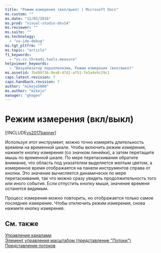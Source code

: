 ```yaml
---
title: "Режим измерения (вкл/выкл) | Microsoft Docs"
ms.custom: ""
ms.date: "12/05/2016"
ms.prod: "visual-studio-dev14"
ms.reviewer: ""
ms.suite: ""
ms.technology: 
  - "vs-ide-debug"
ms.tgt_pltfrm: ""
ms.topic: "article"
f1_keywords: 
  - "vs.cv.threads.tools.measure"
helpviewer_keywords: 
  - "Визуализатор параллелизма, Режим измерения (вкл/выкл)"
ms.assetid: fbd99736-9ea8-47d2-af51-7e3a4e9c29c1
caps.latest.revision: 7
caps.handback.revision: 7
author: "mikejo5000"
ms.author: "mikejo"
manager: "ghogen"
---
```

# Режим измерения (вкл/выкл)
[!INCLUDE[vs2017banner](../code-quality/includes/vs2017banner.md)]

Используя этот инструмент, можно точно измерять длительность времени на временной шкале.  Чтобы включить режим измерения, нажмите кнопку измерения \(со значком линейки\), а затем перетащите мышь по временной шкале.  По мере перетаскивания обратите внимание, что область под указателем выделяется желтым цветом, а измеренное время отображается на панели инструментов справа от кнопки.  Это значение вычисляется динамически по мере перетаскивания, так что можно сразу увидеть продолжительность того или иного события.  Если отпустить кнопку мыши, значение времени останется видимым.  
  
 Процесс измерения можно повторить, но отображается только самое последнее измерение.  Чтобы отключить режим измерения, снова нажмите кнопку измерения.  
  
## См. также  
 [Управление каналами](../profiling/manage-channels.md)   
 [Элемент управления масштабом \(представление "Потоки"\)](../profiling/zoom-control-threads-view.md)   
 [Представление потоков](../profiling/threads-view-parallel-performance.md)
